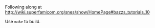 Following along at http://wiki.superfamicom.org/snes/show/HomePage#bazzs_tutorials_10

Use `make` to build.
